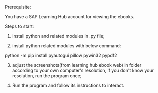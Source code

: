 Prerequisite:

You have a SAP Learning Hub account for viewing the ebooks.
   
Steps to start:

1. install python and related modules in .py file;

2. install python related modules with below command:

python -m pip install pyautogui pillow pywin32 pypdf2

3. adjust the screenshots(from learning hub ebook web) in folder according to your own computer's resolution, 
if you don't know your resolution, run the program once;

4. Run the program and follow its instructions to interact.
